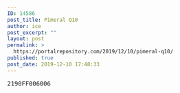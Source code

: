 ```yaml
---
ID: 14586
post_title: Pimeral Q10
author: ice
post_excerpt: ""
layout: post
permalink: >
  https://portalrepository.com/2019/12/10/pimeral-q10/
published: true
post_date: 2019-12-10 17:48:33
---
```

<pre>2190FF006006</pre>